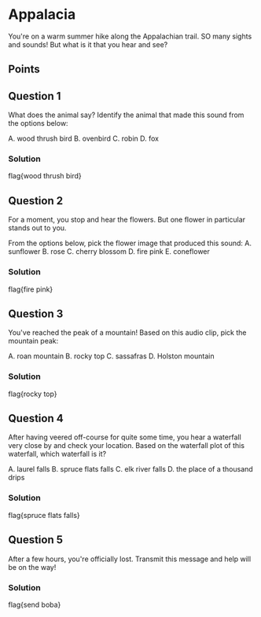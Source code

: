 # Appalacia

You're on a warm summer hike along the Appalachian trail. SO many sights and sounds! But what is it that you hear and see? 

## Points



## Question 1

What does the animal say? Identify the animal that made this sound from the options below:

A. wood thrush bird
B. ovenbird
C. robin
D. fox

### Solution

flag{wood thrush bird}

## Question 2

For a moment, you stop and hear the flowers. But one flower in particular stands out to you. 

From the options below, pick the flower image that produced this sound:
A. sunflower
B. rose
C. cherry blossom
D. fire pink
E. coneflower

### Solution

flag{fire pink}

## Question 3

You've reached the peak of a mountain! Based on this audio clip, pick the mountain peak:

A. roan mountain 
B. rocky top
C. sassafras
D. Holston mountain

### Solution

flag{rocky top}

## Question 4

After having veered off-course for quite some time, you hear a waterfall very close by and check your location.
Based on the waterfall plot of this waterfall, which waterfall is it?

A. laurel falls
B. spruce flats falls
C. elk river falls
D. the place of a thousand drips

### Solution

flag{spruce flats falls}

## Question 5

After a few hours, you're officially lost. Transmit this message and help will be on the way!

### Solution

flag{send boba}

